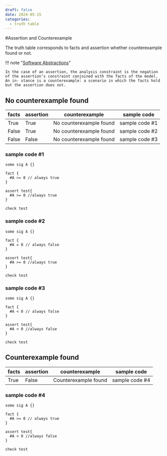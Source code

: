 ```yaml
---
draft: false
date: 2024-05-15
categories:
  - truth table
---
```


#Assertion and Counterexample

The truth table corresponds to facts and assertion whether counterexample found or not.

<!-- more -->

!!! note "[Software Abstractions]({{process.env.READTHEDOCS_CANONICAL_URL}}/Reference/Software_Abstractions/#page-144-in-the-case-of-an-assertion-the-analysis-constraint-is-the-negation-of-the-assertions-constraint-conjoined-with-the-facts-of-the-model-an-in-stance-is-a-counterexample-a-scenario-in-which-the-facts-hold-but-the-assertion-does-not)"

    In the case of an assertion, the analysis constraint is the negation of the assertion’s constraint conjoined with the facts of the model. An in- stance is a counterexample: a scenario in which the facts hold but the assertion does not.


## No counterexample found
| facts | assertion | counterexample | sample code |
| -- | -- | -- | -- |
| True | True | No counterexample found | sample code #1 |
| False | True | No counterexample found | sample code #2 |
| False | False | No counterexample found | sample code #3 |

### sample code #1

```
some sig A {}

fact {
  #A >= 0 // always true
}

assert test{
  #A >= 0 //always true
}

check test
```

### sample code #2

```
some sig A {}

fact {
  #A = 0 // always false
}

assert test{
  #A >= 0 //always true
}

check test
```

### sample code #3

```
some sig A {}

fact {
  #A < 0 // always false
}

assert test{
  #A < 0 //always false
}

check test
```

## Counterexample found
| facts | assertion | counterexample | sample code |
| -- | -- | -- | -- |
| True | False | Counterexample found | sample code #4 |

### sample code #4

```
some sig A {}

fact {
  #A >= 0 // always true
}

assert test{
  #A < 0 //always false
}

check test
```

